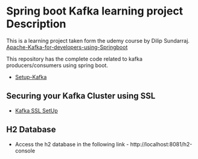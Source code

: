 # Spring boot Kafka learning project Description

This is a learning project taken form the udemy course by Dilip Sundarraj. [Apache-Kafka-for-developers-using-Springboot](https://www.udemy.com/course/apache-kafka-for-developers-using-springboot/)

This repository has the complete code related to kafka producers/consumers using spring boot.

- [Setup-Kafka](https://github.com/KurtisHoang/ApacheKafkaWithSpringBoot/blob/master/SetUpKafka.md)

## Securing your Kafka Cluster using SSL

- [Kafka SSL SetUp](https://github.com/KurtisHoang/ApacheKafkaWithSpringBoot/blob/master/Kafka_Security.md)

## H2 Database

- Access the h2 database in the following link - http://localhost:8081/h2-console
